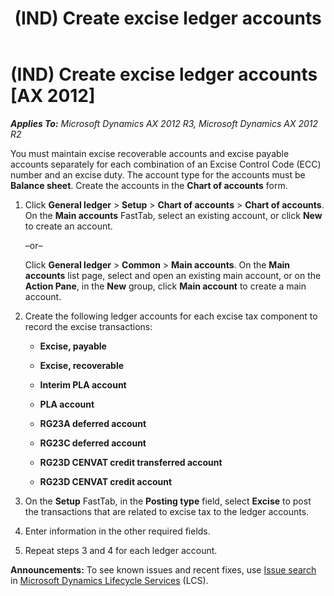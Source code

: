 ﻿---
title: (IND) Create excise ledger accounts
TOCTitle: (IND) Create excise ledger accounts
ms:assetid: ab2dee26-3033-42a5-beea-ce1085552203
ms:mtpsurl: https://technet.microsoft.com/en-us/library/JJ664780(v=AX.60)
ms:contentKeyID: 49386097
ms.date: 04/18/2014
mtps_version: v=AX.60
---

# (IND) Create excise ledger accounts [AX 2012]


_**Applies To:** Microsoft Dynamics AX 2012 R3, Microsoft Dynamics AX 2012 R2_

You must maintain excise recoverable accounts and excise payable accounts separately for each combination of an Excise Control Code (ECC) number and an excise duty. The account type for the accounts must be **Balance sheet**. Create the accounts in the **Chart of accounts** form.

1.  Click **General ledger** \> **Setup** \> **Chart of accounts** \> **Chart of accounts**. On the **Main accounts** FastTab, select an existing account, or click **New** to create an account.
    
    –or–
    
    Click **General ledger** \> **Common** \> **Main accounts**. On the **Main accounts** list page, select and open an existing main account, or on the **Action Pane**, in the **New** group, click **Main account** to create a main account.

2.  Create the following ledger accounts for each excise tax component to record the excise transactions:
    
      - **Excise, payable**
    
      - **Excise, recoverable**
    
      - **Interim PLA account**
    
      - **PLA account**
    
      - **RG23A deferred account**
    
      - **RG23C deferred account**
    
      - **RG23D CENVAT credit transferred account**
    
      - **RG23D CENVAT credit account**

3.  On the **Setup** FastTab, in the **Posting type** field, select **Excise** to post the transactions that are related to excise tax to the ledger accounts.

4.  Enter information in the other required fields.

5.  Repeat steps 3 and 4 for each ledger account.

  
**Announcements:** To see known issues and recent fixes, use [Issue search](http://go.microsoft.com/fwlink/?linkid=389258) in [Microsoft Dynamics Lifecycle Services](http://go.microsoft.com/fwlink/?linkid=306505) (LCS).

